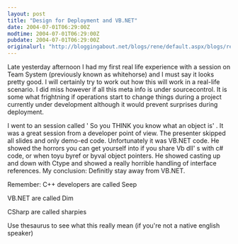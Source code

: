 ```yaml
---
layout: post
title: "Design for Deployment and VB.NET"
date: 2004-07-01T06:29:00Z
modtime: 2004-07-01T06:29:00Z
pubdate: 2004-07-01T06:29:00Z
originalurl: "http://bloggingabout.net/blogs/rene/default.aspx/blogs/rene/archive/2004/07/01/1107.aspx"
---
```



<p>Late yesterday afternoon I had my first real life experience with a session on Team System (previously known as whitehorse) and I must say it looks pretty good. I will certainly try to work out how this will work in a real-life scenario. I did miss however if all this meta info is under sourcecontrol. It is some what frightning if operations start to change things during a project currently under development although it would prevent surprises during deployment.</p><p>I went to an session called ' So you THINK you know what an object is' . It was a great session from a developer point of view. The presenter skipped all slides and only demo-ed code. Unfortunately it was VB.NET code. He showed the horrors you can get yourself into if you share Vb dll' s with c# code, or when toyu byref or byval object pointers. He showed casting up and down with Ctype and showed a really horrible handling of interface references. My conclusion: Definitly stay away from VB.NET.</p><p>Remember: C++ developers are called Seep</p><p>VB.NET are called Dim</p><p>CSharp are called sharpies</p><p>Use thesaurus to see what this really mean (if you're not a native english speaker)</p>
